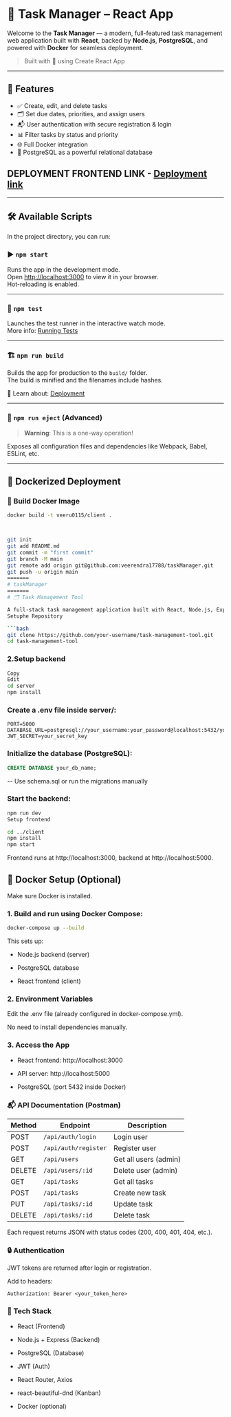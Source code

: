 # 🎯 Task Manager – React App

Welcome to the **Task Manager** — a modern, full-featured task management web application built with **React**, backed by **Node.js**, **PostgreSQL**, and powered with **Docker** for seamless deployment.

> Built with 💙 using Create React App

---

## 🚀 Features

- ✅ Create, edit, and delete tasks
- 🗂️ Set due dates, priorities, and assign users
- 📬 User authentication with secure registration & login
- 📊 Filter tasks by status and priority
- 🌐 Full Docker integration
- 🧩 PostgreSQL as a powerful relational database

## DEPLOYMENT FRONTEND LINK - [Deployment link](https://task-management-tool-two.vercel.app/)

---

## 🛠️ Available Scripts

In the project directory, you can run:

### ▶️ `npm start`

Runs the app in the development mode.  
Open [http://localhost:3000](http://localhost:3000) to view it in your browser.  
Hot-reloading is enabled.

---

### 🧪 `npm test`

Launches the test runner in the interactive watch mode.  
More info: [Running Tests](https://facebook.github.io/create-react-app/docs/running-tests)

---

### 🏗️ `npm run build`

Builds the app for production to the `build/` folder.  
The build is minified and the filenames include hashes.

📘 Learn about: [Deployment](https://facebook.github.io/create-react-app/docs/deployment)

---

### 🛑 `npm run eject` (Advanced)

> **Warning**: This is a one-way operation!

Exposes all configuration files and dependencies like Webpack, Babel, ESLint, etc.

---

## 🐳 Dockerized Deployment

### 🔨 Build Docker Image
```bash
docker build -t veeru0115/client .



git init
git add README.md
git commit -m "first commit"
git branch -M main
git remote add origin git@github.com:veerendra17788/taskManager.git
git push -u origin main
=======
# taskManager
=======
# 🗂️ Task Management Tool

A full-stack task management application built with React, Node.js, Express, and PostgreSQL. It supports user registration/login, role-based access (Admin & Member), and Kanban-style task management.
Setuphe Repository

```bash
git clone https://github.com/your-username/task-management-tool.git
cd task-management-tool
```
### 2.Setup backend
```bash
Copy
Edit
cd server
npm install
```

### Create a .env file inside server/:

```env
PORT=5000
DATABASE_URL=postgresql://your_username:your_password@localhost:5432/your_db_name
JWT_SECRET=your_secret_key
```

### Initialize the database (PostgreSQL):

```sql
CREATE DATABASE your_db_name;
```
-- Use schema.sql or run the migrations manually

### Start the backend:

```bash
npm run dev
Setup frontend
```
```bash
cd ../client
npm install
npm start
```
Frontend runs at http://localhost:3000, backend at http://localhost:5000.

## 🐳 Docker Setup (Optional)
Make sure Docker is installed.

### 1. Build and run using Docker Compose:
```bash
docker-compose up --build
```

This sets up:

- Node.js backend (server)

- PostgreSQL database

- React frontend (client)

### 2. Environment Variables
Edit the .env file (already configured in docker-compose.yml).

No need to install dependencies manually.

### 3. Access the App
- React frontend: http://localhost:3000

- API server: http://localhost:5000

- PostgreSQL (port 5432 inside Docker)

### 📬 API Documentation (Postman)

| Method | Endpoint              | Description           |
|--------|------------------------|-----------------------|
| POST   | `/api/auth/login`      | Login user            |
| POST   | `/api/auth/register`   | Register user         |
| GET    | `/api/users`           | Get all users (admin) |
| DELETE | `/api/users/:id`       | Delete user (admin)   |
| GET    | `/api/tasks`           | Get all tasks         |
| POST   | `/api/tasks`           | Create new task       |
| PUT    | `/api/tasks/:id`       | Update task           |
| DELETE | `/api/tasks/:id`       | Delete task           |

Each request returns JSON with status codes (200, 400, 401, 404, etc.).

### 🔒 Authentication
JWT tokens are returned after login or registration.

Add to headers:

```http
Authorization: Bearer <your_token_here>
```

### 🧪 Tech Stack
- React (Frontend)

- Node.js + Express (Backend)

- PostgreSQL (Database)

- JWT (Auth)

- React Router, Axios

- react-beautiful-dnd (Kanban)

- Docker (optional)